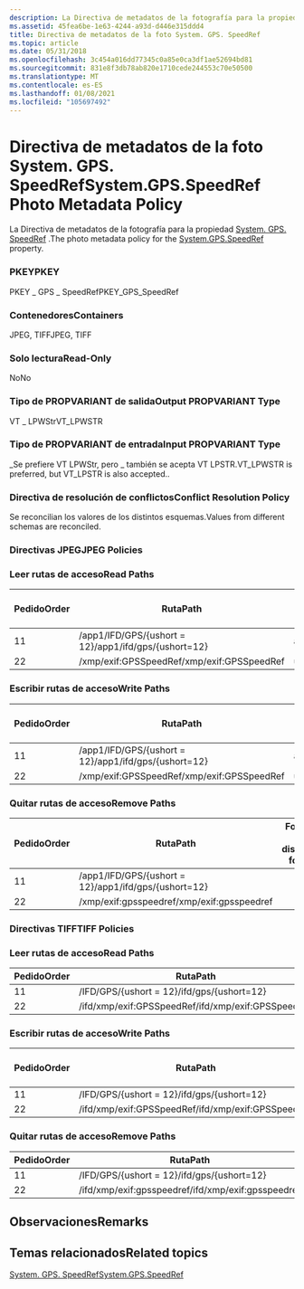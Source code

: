 ```yaml
---
description: La Directiva de metadatos de la fotografía para la propiedad System. GPS. SpeedRef.
ms.assetid: 45fea6be-1e63-4244-a93d-d446e315ddd4
title: Directiva de metadatos de la foto System. GPS. SpeedRef
ms.topic: article
ms.date: 05/31/2018
ms.openlocfilehash: 3c454a016dd77345c0a85e0ca3df1ae52694bd81
ms.sourcegitcommit: 831e8f3db78ab820e1710cede244553c70e50500
ms.translationtype: MT
ms.contentlocale: es-ES
ms.lasthandoff: 01/08/2021
ms.locfileid: "105697492"
---
```

# <a name="systemgpsspeedref-photo-metadata-policy"></a><span data-ttu-id="8eea1-103">Directiva de metadatos de la foto System. GPS. SpeedRef</span><span class="sxs-lookup"><span data-stu-id="8eea1-103">System.GPS.SpeedRef Photo Metadata Policy</span></span>

<span data-ttu-id="8eea1-104">La Directiva de metadatos de la fotografía para la propiedad [System. GPS. SpeedRef](../properties/props-system-gps-speedref.md) .</span><span class="sxs-lookup"><span data-stu-id="8eea1-104">The photo metadata policy for the [System.GPS.SpeedRef](../properties/props-system-gps-speedref.md) property.</span></span>

### <a name="pkey"></a><span data-ttu-id="8eea1-105">PKEY</span><span class="sxs-lookup"><span data-stu-id="8eea1-105">PKEY</span></span>

<span data-ttu-id="8eea1-106">PKEY \_ GPS \_ SpeedRef</span><span class="sxs-lookup"><span data-stu-id="8eea1-106">PKEY\_GPS\_SpeedRef</span></span>

### <a name="containers"></a><span data-ttu-id="8eea1-107">Contenedores</span><span class="sxs-lookup"><span data-stu-id="8eea1-107">Containers</span></span>

<span data-ttu-id="8eea1-108">JPEG, TIFF</span><span class="sxs-lookup"><span data-stu-id="8eea1-108">JPEG, TIFF</span></span>

### <a name="read-only"></a><span data-ttu-id="8eea1-109">Solo lectura</span><span class="sxs-lookup"><span data-stu-id="8eea1-109">Read-Only</span></span>

<span data-ttu-id="8eea1-110">No</span><span class="sxs-lookup"><span data-stu-id="8eea1-110">No</span></span>

### <a name="output-propvariant-type"></a><span data-ttu-id="8eea1-111">Tipo de PROPVARIANT de salida</span><span class="sxs-lookup"><span data-stu-id="8eea1-111">Output PROPVARIANT Type</span></span>

<span data-ttu-id="8eea1-112">VT \_ LPWStr</span><span class="sxs-lookup"><span data-stu-id="8eea1-112">VT\_LPWSTR</span></span>

### <a name="input-propvariant-type"></a><span data-ttu-id="8eea1-113">Tipo de PROPVARIANT de entrada</span><span class="sxs-lookup"><span data-stu-id="8eea1-113">Input PROPVARIANT Type</span></span>

<span data-ttu-id="8eea1-114">\_Se prefiere VT LPWStr, pero \_ también se acepta VT LPSTR.</span><span class="sxs-lookup"><span data-stu-id="8eea1-114">VT\_LPWSTR is preferred, but VT\_LPSTR is also accepted..</span></span>

### <a name="conflict-resolution-policy"></a><span data-ttu-id="8eea1-115">Directiva de resolución de conflictos</span><span class="sxs-lookup"><span data-stu-id="8eea1-115">Conflict Resolution Policy</span></span>

<span data-ttu-id="8eea1-116">Se reconcilian los valores de los distintos esquemas.</span><span class="sxs-lookup"><span data-stu-id="8eea1-116">Values from different schemas are reconciled.</span></span>

### <a name="jpeg-policies"></a><span data-ttu-id="8eea1-117">Directivas JPEG</span><span class="sxs-lookup"><span data-stu-id="8eea1-117">JPEG Policies</span></span>

### <a name="read-paths"></a><span data-ttu-id="8eea1-118">Leer rutas de acceso</span><span class="sxs-lookup"><span data-stu-id="8eea1-118">Read Paths</span></span>



| <span data-ttu-id="8eea1-119">Pedido</span><span class="sxs-lookup"><span data-stu-id="8eea1-119">Order</span></span> | <span data-ttu-id="8eea1-120">Ruta</span><span class="sxs-lookup"><span data-stu-id="8eea1-120">Path</span></span>                      | <span data-ttu-id="8eea1-121">Formato de disco</span><span class="sxs-lookup"><span data-stu-id="8eea1-121">Disk Format</span></span> |
|-------|---------------------------|-------------|
| <span data-ttu-id="8eea1-122">1</span><span class="sxs-lookup"><span data-stu-id="8eea1-122">1</span></span>     | <span data-ttu-id="8eea1-123">/app1/IFD/GPS/{ushort = 12}</span><span class="sxs-lookup"><span data-stu-id="8eea1-123">/app1/ifd/gps/{ushort=12}</span></span> | <span data-ttu-id="8eea1-124">ascii</span><span class="sxs-lookup"><span data-stu-id="8eea1-124">ascii</span></span>       |
| <span data-ttu-id="8eea1-125">2</span><span class="sxs-lookup"><span data-stu-id="8eea1-125">2</span></span>     | <span data-ttu-id="8eea1-126">/xmp/exif:GPSSpeedRef</span><span class="sxs-lookup"><span data-stu-id="8eea1-126">/xmp/exif:GPSSpeedRef</span></span>     | <span data-ttu-id="8eea1-127">unicode</span><span class="sxs-lookup"><span data-stu-id="8eea1-127">unicode</span></span>     |



 

### <a name="write-paths"></a><span data-ttu-id="8eea1-128">Escribir rutas de acceso</span><span class="sxs-lookup"><span data-stu-id="8eea1-128">Write Paths</span></span>



| <span data-ttu-id="8eea1-129">Pedido</span><span class="sxs-lookup"><span data-stu-id="8eea1-129">Order</span></span> | <span data-ttu-id="8eea1-130">Ruta</span><span class="sxs-lookup"><span data-stu-id="8eea1-130">Path</span></span>                      | <span data-ttu-id="8eea1-131">Formato de disco</span><span class="sxs-lookup"><span data-stu-id="8eea1-131">Disk Format</span></span> |
|-------|---------------------------|-------------|
| <span data-ttu-id="8eea1-132">1</span><span class="sxs-lookup"><span data-stu-id="8eea1-132">1</span></span>     | <span data-ttu-id="8eea1-133">/app1/IFD/GPS/{ushort = 12}</span><span class="sxs-lookup"><span data-stu-id="8eea1-133">/app1/ifd/gps/{ushort=12}</span></span> | <span data-ttu-id="8eea1-134">ascii</span><span class="sxs-lookup"><span data-stu-id="8eea1-134">ascii</span></span>       |
| <span data-ttu-id="8eea1-135">2</span><span class="sxs-lookup"><span data-stu-id="8eea1-135">2</span></span>     | <span data-ttu-id="8eea1-136">/xmp/exif:GPSSpeedRef</span><span class="sxs-lookup"><span data-stu-id="8eea1-136">/xmp/exif:GPSSpeedRef</span></span>     | <span data-ttu-id="8eea1-137">unicode</span><span class="sxs-lookup"><span data-stu-id="8eea1-137">unicode</span></span>     |



 

### <a name="remove-paths"></a><span data-ttu-id="8eea1-138">Quitar rutas de acceso</span><span class="sxs-lookup"><span data-stu-id="8eea1-138">Remove Paths</span></span>



| <span data-ttu-id="8eea1-139">Pedido</span><span class="sxs-lookup"><span data-stu-id="8eea1-139">Order</span></span> | <span data-ttu-id="8eea1-140">Ruta</span><span class="sxs-lookup"><span data-stu-id="8eea1-140">Path</span></span>                      | <span data-ttu-id="8eea1-141">Formato de disco</span><span class="sxs-lookup"><span data-stu-id="8eea1-141">Disk format</span></span> |
|-------|---------------------------|-------------|
| <span data-ttu-id="8eea1-142">1</span><span class="sxs-lookup"><span data-stu-id="8eea1-142">1</span></span>     | <span data-ttu-id="8eea1-143">/app1/IFD/GPS/{ushort = 12}</span><span class="sxs-lookup"><span data-stu-id="8eea1-143">/app1/ifd/gps/{ushort=12}</span></span> |             |
| <span data-ttu-id="8eea1-144">2</span><span class="sxs-lookup"><span data-stu-id="8eea1-144">2</span></span>     | <span data-ttu-id="8eea1-145">/xmp/exif:gpsspeedref</span><span class="sxs-lookup"><span data-stu-id="8eea1-145">/xmp/exif:gpsspeedref</span></span>     |             |



 

### <a name="tiff-policies"></a><span data-ttu-id="8eea1-146">Directivas TIFF</span><span class="sxs-lookup"><span data-stu-id="8eea1-146">TIFF Policies</span></span>

### <a name="read-paths"></a><span data-ttu-id="8eea1-147">Leer rutas de acceso</span><span class="sxs-lookup"><span data-stu-id="8eea1-147">Read Paths</span></span>



| <span data-ttu-id="8eea1-148">Pedido</span><span class="sxs-lookup"><span data-stu-id="8eea1-148">Order</span></span> | <span data-ttu-id="8eea1-149">Ruta</span><span class="sxs-lookup"><span data-stu-id="8eea1-149">Path</span></span>                      |         |
|-------|---------------------------|---------|
| <span data-ttu-id="8eea1-150">1</span><span class="sxs-lookup"><span data-stu-id="8eea1-150">1</span></span>     | <span data-ttu-id="8eea1-151">/IFD/GPS/{ushort = 12}</span><span class="sxs-lookup"><span data-stu-id="8eea1-151">/ifd/gps/{ushort=12}</span></span>      | <span data-ttu-id="8eea1-152">ascii</span><span class="sxs-lookup"><span data-stu-id="8eea1-152">ascii</span></span>   |
| <span data-ttu-id="8eea1-153">2</span><span class="sxs-lookup"><span data-stu-id="8eea1-153">2</span></span>     | <span data-ttu-id="8eea1-154">/ifd/xmp/exif:GPSSpeedRef</span><span class="sxs-lookup"><span data-stu-id="8eea1-154">/ifd/xmp/exif:GPSSpeedRef</span></span> | <span data-ttu-id="8eea1-155">unicode</span><span class="sxs-lookup"><span data-stu-id="8eea1-155">unicode</span></span> |



 

### <a name="write-paths"></a><span data-ttu-id="8eea1-156">Escribir rutas de acceso</span><span class="sxs-lookup"><span data-stu-id="8eea1-156">Write Paths</span></span>



| <span data-ttu-id="8eea1-157">Pedido</span><span class="sxs-lookup"><span data-stu-id="8eea1-157">Order</span></span> | <span data-ttu-id="8eea1-158">Ruta</span><span class="sxs-lookup"><span data-stu-id="8eea1-158">Path</span></span>                      | <span data-ttu-id="8eea1-159">Formato de disco</span><span class="sxs-lookup"><span data-stu-id="8eea1-159">Disk Format</span></span> |
|-------|---------------------------|-------------|
| <span data-ttu-id="8eea1-160">1</span><span class="sxs-lookup"><span data-stu-id="8eea1-160">1</span></span>     | <span data-ttu-id="8eea1-161">/IFD/GPS/{ushort = 12}</span><span class="sxs-lookup"><span data-stu-id="8eea1-161">/ifd/gps/{ushort=12}</span></span>      | <span data-ttu-id="8eea1-162">ascii</span><span class="sxs-lookup"><span data-stu-id="8eea1-162">ascii</span></span>       |
| <span data-ttu-id="8eea1-163">2</span><span class="sxs-lookup"><span data-stu-id="8eea1-163">2</span></span>     | <span data-ttu-id="8eea1-164">/ifd/xmp/exif:GPSSpeedRef</span><span class="sxs-lookup"><span data-stu-id="8eea1-164">/ifd/xmp/exif:GPSSpeedRef</span></span> | <span data-ttu-id="8eea1-165">unicode</span><span class="sxs-lookup"><span data-stu-id="8eea1-165">unicode</span></span>     |



 

### <a name="remove-paths"></a><span data-ttu-id="8eea1-166">Quitar rutas de acceso</span><span class="sxs-lookup"><span data-stu-id="8eea1-166">Remove Paths</span></span>



| <span data-ttu-id="8eea1-167">Pedido</span><span class="sxs-lookup"><span data-stu-id="8eea1-167">Order</span></span> | <span data-ttu-id="8eea1-168">Ruta</span><span class="sxs-lookup"><span data-stu-id="8eea1-168">Path</span></span>                      |
|-------|---------------------------|
| <span data-ttu-id="8eea1-169">1</span><span class="sxs-lookup"><span data-stu-id="8eea1-169">1</span></span>     | <span data-ttu-id="8eea1-170">/IFD/GPS/{ushort = 12}</span><span class="sxs-lookup"><span data-stu-id="8eea1-170">/ifd/gps/{ushort=12}</span></span>      |
| <span data-ttu-id="8eea1-171">2</span><span class="sxs-lookup"><span data-stu-id="8eea1-171">2</span></span>     | <span data-ttu-id="8eea1-172">/ifd/xmp/exif:gpsspeedref</span><span class="sxs-lookup"><span data-stu-id="8eea1-172">/ifd/xmp/exif:gpsspeedref</span></span> |



 

## <a name="remarks"></a><span data-ttu-id="8eea1-173">Observaciones</span><span class="sxs-lookup"><span data-stu-id="8eea1-173">Remarks</span></span>

## <a name="related-topics"></a><span data-ttu-id="8eea1-174">Temas relacionados</span><span class="sxs-lookup"><span data-stu-id="8eea1-174">Related topics</span></span>

<dl> <dt>

[<span data-ttu-id="8eea1-175">System. GPS. SpeedRef</span><span class="sxs-lookup"><span data-stu-id="8eea1-175">System.GPS.SpeedRef</span></span>](../properties/props-system-gps-speedref.md)
</dt> </dl>

 

 
